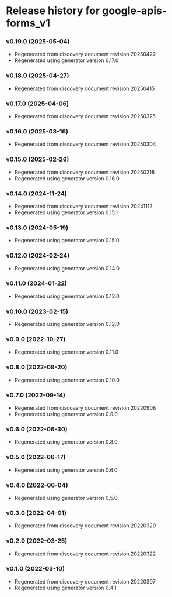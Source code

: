 # Release history for google-apis-forms_v1

### v0.19.0 (2025-05-04)

* Regenerated from discovery document revision 20250422
* Regenerated using generator version 0.17.0

### v0.18.0 (2025-04-27)

* Regenerated from discovery document revision 20250415

### v0.17.0 (2025-04-06)

* Regenerated from discovery document revision 20250325

### v0.16.0 (2025-03-16)

* Regenerated from discovery document revision 20250304

### v0.15.0 (2025-02-26)

* Regenerated from discovery document revision 20250218
* Regenerated using generator version 0.16.0

### v0.14.0 (2024-11-24)

* Regenerated from discovery document revision 20241112
* Regenerated using generator version 0.15.1

### v0.13.0 (2024-05-19)

* Regenerated using generator version 0.15.0

### v0.12.0 (2024-02-24)

* Regenerated using generator version 0.14.0

### v0.11.0 (2024-01-22)

* Regenerated using generator version 0.13.0

### v0.10.0 (2023-02-15)

* Regenerated using generator version 0.12.0

### v0.9.0 (2022-10-27)

* Regenerated using generator version 0.11.0

### v0.8.0 (2022-09-20)

* Regenerated using generator version 0.10.0

### v0.7.0 (2022-09-14)

* Regenerated from discovery document revision 20220908
* Regenerated using generator version 0.9.0

### v0.6.0 (2022-06-30)

* Regenerated using generator version 0.8.0

### v0.5.0 (2022-06-17)

* Regenerated using generator version 0.6.0

### v0.4.0 (2022-06-04)

* Regenerated using generator version 0.5.0

### v0.3.0 (2022-04-01)

* Regenerated from discovery document revision 20220329

### v0.2.0 (2022-03-25)

* Regenerated from discovery document revision 20220322

### v0.1.0 (2022-03-10)

* Regenerated from discovery document revision 20220307
* Regenerated using generator version 0.4.1


